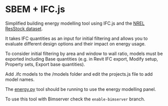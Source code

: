# SBEM + IFC.js

Simplified building energy modelling tool using IFC.js and the [NREL ResStock dataset](https://resstock.nrel.gov/).

It takes IFC quantities as an input for initial filtering and allows you to evaluate different design options and their impact on energy usage.

To consider initial filtering by area and window to wall ratio, models must be exported including Base quantities (e.g. in Revit IFC export, Modify setup, Property sets, Export base quantities). 

Add .ifc models to the /models folder and edit the projects.js file to add model names.

The [energy.py](https://github.com/jpatacas/energy-queries-sbem) tool should be running to use the energy modelling panel. 

To use this tool with Bimserver check the `enable-bimserver` branch.
